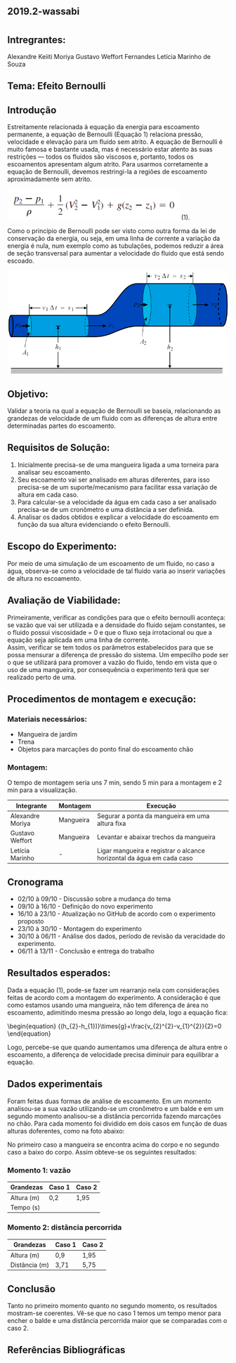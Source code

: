 ## 2019.2-wassabi
#
## Intregrantes:
Alexandre Keiiti Moriya
Gustavo Weffort Fernandes
Letícia Marinho de Souza

## Tema: Efeito Bernoulli
## Introdução
Estreitamente relacionada à equação da energia para escoamento permanente, a equação de Bernoulli (Equação 1) relaciona pressão, velocidade e elevação para um fluido sem atrito. A equação de Bernoulli é muito famosa e bastante usada, mas é necessário estar atento às suas restrições — todos os fluidos são viscosos e, portanto, todos os escoamentos apresentam algum atrito. Para usarmos corretamente a equação de Bernoulli, devemos restringi-la a regiões de escoamento aproximadamente sem atrito.

![Equação de Bernoulli](https://github.com/laboratorio-de-dinamica-dos-fluidos/2019.2-wassabi/blob/master/Equa%C3%A7%C3%A3o%20de%20Bernoulli.PNG?raw=true)                                                            (1). 

Como o princípio de Bernoulli pode ser visto como outra forma da lei de conservação da energia, ou seja, em uma linha de corrente a variação da energia é nula, num exemplo como as tubulações, podemos reduzir a área de seção transversal para aumentar a velocidade do fluido que está sendo escoado.

![Foto1](https://github.com/laboratorio-de-dinamica-dos-fluidos/2019.2-wassabi/blob/master/Tubo%20Eq%20Bernoulli.png?raw=true)

## Objetivo: 
Validar a teoria na qual a equação de Bernoulli se baseia, relacionando as grandezas de velocidade de um fluido com as diferenças de altura entre determinadas partes do escoamento.

## Requisitos de Solução: 
1. Inicialmente precisa-se de uma mangueira ligada a uma torneira para analisar seu escoamento.
2. Seu escoamento vai ser analisado em alturas diferentes, para isso precisa-se de um suporte/mecanismo para facilitar essa variação de altura em cada caso.
3. Para calcular-se a velocidade da água em cada caso a ser analisado precisa-se de um cronômetro e uma distância a ser definida.
4. Analisar os dados obtidos e explicar a velocidade do escoamento em função da sua altura evidenciando o efeito Bernoulli.

## Escopo do Experimento: 
  Por meio de uma simulação de um escoamento de um fluido, no caso a água, observa-se como a velocidade de tal fluido varia ao inserir variações de altura no escoamento.

## Avaliação de Viabilidade: 
Primeiramente, verificar as condições para que o efeito bernoulli aconteça: se vazão que vai ser utilizada e a densidade do fluido sejam constantes, se o fluido possui viscosidade = 0 e que o fluxo seja irrotacional ou que a equação seja aplicada em uma linha de corrente.     
  Assim, verificar se tem todos os parâmetros estabelecidos para que se possa mensurar a diferença de pressão do sistema.
  Um empecilho pode ser o que se utilizará para promover a vazão do fluido, tendo em vista que o uso de uma mangueira, por consequência o experimento terá que ser realizado perto de uma.

## Procedimentos de montagem e execução:
### Materiais necessários:
  * Mangueira de jardim
  * Trena 
  * Objetos para marcações do ponto final do escoamento chão

### Montagem: 
  O tempo de montagem seria uns 7 min, sendo 5 min para a montagem e 2 min para a visualização. 
  
| Integrante | Montagem | Execução |
|--|--|--|
| Alexandre Moriya | Mangueira | Segurar a ponta da mangueira em uma altura fixa |
| Gustavo Weffort | Mangueira | Levantar e abaixar trechos da mangueira |
| Letícia Marinho |  -  | Ligar mangueira e registrar o alcance horizontal da água em cada caso |

## Cronograma
* 02/10 à 09/10 - Discussão sobre a mudança do tema
* 09/10 à 16/10 - Definição do novo experimento
* 16/10 à 23/10 - Atualização no GitHub de acordo com o experimento proposto
* 23/10 à 30/10 - Montagem do experimento
* 30/10 à 06/11 - Análise dos dados, período de revisão da veracidade do experimento.
* 06/11 à 13/11 - Conclusão e entrega do trabalho

## Resultados esperados: 
Dada a equação (1), pode-se fazer um rearranjo nela com considerações feitas de acordo com a montagem do experimento. A consideração é que como estamos usando uma mangueira, não tem diferença de área no escoamento, adimitindo mesma pressão ao longo dela, logo a equação fica:


\begin{equation}
{(h_{2}-h_{1})}\times{g}+\frac{v_{2}^{2}-v_{1}^{2}}{2}=0
\end{equation}


Logo, percebe-se que quando aumentamos uma diferença de altura entre o escoamento, a diferença de velocidade precisa diminuir para equilibrar a equação.

## Dados experimentais
Foram feitas duas formas de análise  de escoamento. Em um momento analisou-se a sua vazão utilizando-se um cronômetro e um balde e em um segundo momento analisou-se a distância percorrida fazendo marcações no chão. Para cada momento foi dividido em dois casos em função de duas alturas doferentes, como na foto abaixo:

No primeiro caso a mangueira se encontra acima do corpo e no segundo caso a baixo do corpo. Assim obteve-se os seguintes resultados:

### Momento 1: vazão
| Grandezas| Caso 1 | Caso 2 |
|--|--|--|
| Altura (m)|  0,2   |  1,95  |        
|Tempo (s)  |        |        | 


 ### Momento 2: distância percorrida    
| Grandezas| Caso 1 | Caso 2 |
|--|--|--|
| Altura (m)  |  0,9   |  1,95  |
|Distância (m)|  3,71  |  5,75  |


## Conclusão
Tanto no primeiro momento quanto no segundo momento, os resultados mostram-se coerentes. Vê-se que no caso 1 temos um tempo menor para encher o balde e uma distância percorrida maior que se comparadas com o caso 2.

## Referências Bibliográficas
